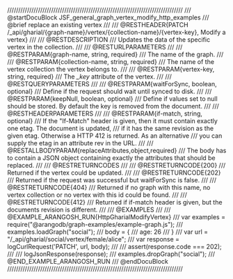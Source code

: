 ////////////////////////////////////////////////////////////////////////////////
/// @startDocuBlock JSF_general_graph_vertex_modify_http_examples
/// @brief replace an existing vertex
/// 
/// @RESTHEADER{PATCH /_api/gharial/{graph-name}/vertex/{collection-name}/{vertex-key}, Modify a vertex}
/// 
/// @RESTDESCRIPTION
/// Updates the data of the specific vertex in the collection.
/// 
/// @RESTURLPARAMETERS
/// 
/// @RESTPARAM{graph-name, string, required}
/// The name of the graph.
/// 
/// @RESTPARAM{collection-name, string, required} 
/// The name of the vertex collection the vertex belongs to.
/// 
/// @RESTPARAM{vertex-key, string, required} 
/// The *_key* attribute of the vertex.
/// 
/// @RESTQUERYPARAMETERS
/// 
/// @RESTPARAM{waitForSync, boolean, optional}
/// Define if the request should wait until synced to disk.
/// 
/// @RESTPARAM{keepNull, boolean, optional}
/// Define if values set to null should be stored. By default the key is removed from the document.
/// 
/// @RESTHEADERPARAMETERS
/// 
/// @RESTPARAM{if-match, string, optional}
/// If the "If-Match" header is given, then it must contain exactly one etag. The document is updated,
/// if it has the same revision as the given etag. Otherwise a HTTP 412 is returned. As an alternative
/// you can supply the etag in an attribute rev in the URL.
/// 
/// @RESTALLBODYPARAM{replaceAttributes,object,required}
/// The body has to contain a JSON object containing exactly the attributes that should be replaced.
/// 
/// @RESTRETURNCODES
/// 
/// @RESTRETURNCODE{200}
/// Returned if the vertex could be updated.
/// 
/// @RESTRETURNCODE{202}
/// Returned if the request was successful but waitForSync is false.
/// 
/// @RESTRETURNCODE{404}
/// Returned if no graph with this name, no vertex collection or no vertex with this id could be found.
/// 
/// @RESTRETURNCODE{412}
/// Returned if if-match header is given, but the documents revision is different.
/// 
/// @EXAMPLES
/// 
/// @EXAMPLE_ARANGOSH_RUN{HttpGharialModifyVertex}
///   var examples = require("@arangodb/graph-examples/example-graph.js");
///   examples.loadGraph("social");
///   body = {
///     age: 26
///   }
///   var url = "/_api/gharial/social/vertex/female/alice";
///   var response = logCurlRequest('PATCH', url, body);
///
///   assert(response.code === 202);
///
///   logJsonResponse(response);
///   examples.dropGraph("social");
/// @END_EXAMPLE_ARANGOSH_RUN
/// @endDocuBlock
////////////////////////////////////////////////////////////////////////////////